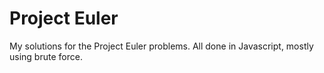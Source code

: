 # Project Euler
My solutions for the Project Euler problems.
All done in Javascript, mostly using brute force.
